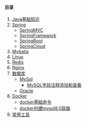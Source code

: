 ﻿#### 目录

1. <a href = "Java/README.md">Java基础知识</a>
2. <a href = "Spring/README.md">Spring</a>
   - <a href = "Spring/SpringMVC/README.md">SpringMVC</a>
   - <a href = "Spring/SpringFramework/README.md">SpringFramework</a>
   - <a href = "Spring/SpringBoot/README.md">SpringBoot</a>
   - <a href = "Spring/SpringCloud/README.md">SpringCloud</a>
3. <a href = "Mybatis/README.md">Mybatis</a>
4. <a href = "Linux/README.md">Linux</a>
5. <a href = "Redis/README.md">Redis</a>
6. <a href = "Nginx/README.md">Nginx</a>
7. <a href = "数据库/README.md">数据库</a>
    - <a href = "数据库/Mysql/README.md">MySql</a>
        - <a href = "数据库/MySql/MySQL字段注释添加和查看.md">MySQL字段注释添加和查看</a>
    - <a href = "数据库/Oracle/README.md">Oracle</a>
8. <a href = "Docker/README.md">Docker</a>
    - <a href = "Docker/docker基础命令.md">docker基础命令</a>
    - <a href = "Docker/docker创建mysql8.0容器.md">docker创建mysql8.0容器</a>
9. <a href = "常用工具/README.md">常用工具</a>
